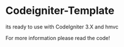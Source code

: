 # Codeigniter-Template

its ready to use with CodeIgniter 3.X and hmvc

For more information please read the code!
